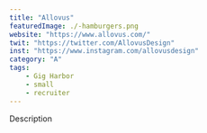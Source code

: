 ```yaml
---
title: "Allovus"
featuredImage: ./-hamburgers.png
website: "https://www.allovus.com/"
twit: "https://twitter.com/AllovusDesign"
inst: "https://www.instagram.com/allovusdesign"
category: "A"
tags:
    - Gig Harbor
    - small
    - recruiter
---
```


Description

